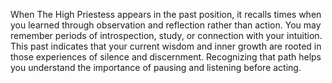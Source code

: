 When The High Priestess appears in the past position, it recalls times when you learned through observation and reflection rather than action. You may remember periods of introspection, study, or connection with your intuition.  
This past indicates that your current wisdom and inner growth are rooted in those experiences of silence and discernment. Recognizing that path helps you understand the importance of pausing and listening before acting.

